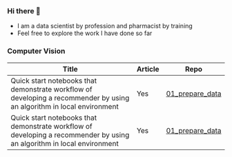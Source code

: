 ### Hi there 👋

- I am a data scientist by profession and pharmacist by training
- Feel free to explore the work I have done so far


### Computer Vision 
| Title | Article | Repo |
| --- | --- | --- |
| Quick start notebooks that demonstrate workflow of developing a recommender by using an algorithm in local environment| Yes | [01_prepare_data](01_prepare_data) |
| Quick start notebooks that demonstrate workflow of developing a recommender by using an algorithm in local environment | Yes | [01_prepare_data](01_prepare_data) |

<!--
**kennethleungty/kennethleungty** is a ✨ _special_ ✨ repository because its `README.md` (this file) appears on your GitHub profile.

Here are some ideas to get you started:

- 🔭 I’m currently working on ...
- 🌱 I’m currently learning ...
- 👯 I’m looking to collaborate on ...
- 🤔 I’m looking for help with ...
- 💬 Ask me about ...
- 📫 How to reach me: ...
- 😄 Pronouns: ...
- ⚡ Fun fact: ...
-->
